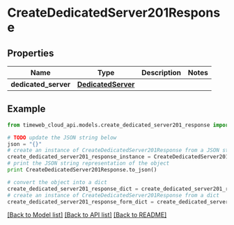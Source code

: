 # CreateDedicatedServer201Response


## Properties
Name | Type | Description | Notes
------------ | ------------- | ------------- | -------------
**dedicated_server** | [**DedicatedServer**](DedicatedServer.md) |  | 

## Example

```python
from timeweb_cloud_api.models.create_dedicated_server201_response import CreateDedicatedServer201Response

# TODO update the JSON string below
json = "{}"
# create an instance of CreateDedicatedServer201Response from a JSON string
create_dedicated_server201_response_instance = CreateDedicatedServer201Response.from_json(json)
# print the JSON string representation of the object
print CreateDedicatedServer201Response.to_json()

# convert the object into a dict
create_dedicated_server201_response_dict = create_dedicated_server201_response_instance.to_dict()
# create an instance of CreateDedicatedServer201Response from a dict
create_dedicated_server201_response_form_dict = create_dedicated_server201_response.from_dict(create_dedicated_server201_response_dict)
```
[[Back to Model list]](../README.md#documentation-for-models) [[Back to API list]](../README.md#documentation-for-api-endpoints) [[Back to README]](../README.md)


